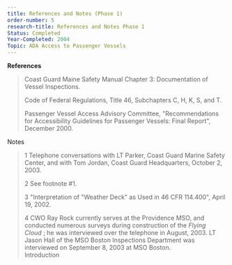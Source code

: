 ```yaml
---
title: References and Notes (Phase 1)
order-number: 5
research-title: References and Notes Phase 1
Status: Completed
Year-Completed: 2004
Topic: ADA Access to Passenger Vessels
---
```


**References**

> Coast Guard Maine Safety Manual Chapter 3: Documentation of Vessel Inspections.
>
> Code of Federal Regulations, Title 46, Subchapters C, H, K, S, and T.
>
> Passenger Vessel Access Advisory Committee, "Recommendations for Accessibility Guidelines for Passenger Vessels: Final Report", December 2000.

Notes

> 1 Telephone conversations with LT Parker, Coast Guard Marine Safety Center, and with Tom Jordan, Coast Guard Headquarters, October 2, 2003.
>
> 2 See footnote #1.
>
> 3 "Interpretation of "Weather Deck" as Used in 46 CFR 114.400", April 19, 2002.
>
> 4 CWO Ray Rock currently serves at the Providence MSO, and conducted numerous surveys during construction of the *Flying Cloud* ; he was interviewed over the telephone in August, 2003. LT Jason Hall of the MSO Boston Inspections Department was interviewed on September 8, 2003 at MSO Boston.\
> Introduction
